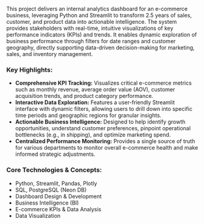 This project delivers an internal analytics dashboard for an e-commerce business, leveraging Python and Streamlit to transform 2.5 years of sales, customer, and product data into actionable intelligence. The system provides stakeholders with real-time, intuitive visualizations of key performance indicators (KPIs) and trends. It enables dynamic exploration of business performance through filters for date ranges and customer geography, directly supporting data-driven decision-making for marketing, sales, and inventory management.

### Key Highlights:

* **Comprehensive KPI Tracking:** Visualizes critical e-commerce metrics such as monthly revenue, average order value (AOV), customer acquisition trends, and product category performance.
* **Interactive Data Exploration:** Features a user-friendly Streamlit interface with dynamic filters, allowing users to drill down into specific time periods and geographic regions for granular insights.
* **Actionable Business Intelligence:** Designed to help identify growth opportunities, understand customer preferences, pinpoint operational bottlenecks (e.g., in shipping), and optimize marketing spend.
* **Centralized Performance Monitoring:** Provides a single source of truth for various departments to monitor overall e-commerce health and make informed strategic adjustments.

### Core Technologies & Concepts:

* Python, Streamlit, Pandas, Plotly
* SQL, PostgreSQL (Neon DB)
* Dashboard Design & Development
* Business Intelligence (BI)
* E-commerce KPIs & Data Analysis
* Data Visualization
